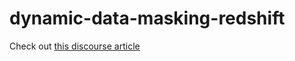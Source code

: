 # dynamic-data-masking-redshift
Check out [this discourse article](https://discourse.getdbt.com/t/how-to-implement-dynamic-data-masking-on-redshift/2043)